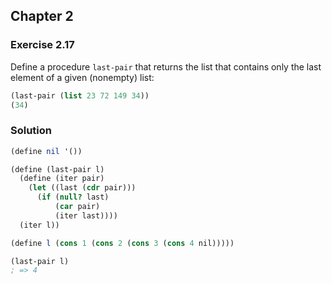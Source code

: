 ## Chapter 2

### Exercise 2.17

Define a procedure `last-pair` that returns the list that contains only the last element of a given (nonempty) list:

```scheme
(last-pair (list 23 72 149 34))
(34)
```

### Solution

```scheme
(define nil '())

(define (last-pair l)
  (define (iter pair)
    (let ((last (cdr pair)))
      (if (null? last)
          (car pair)
          (iter last))))
  (iter l))

(define l (cons 1 (cons 2 (cons 3 (cons 4 nil)))))

(last-pair l)
; => 4
```

